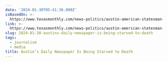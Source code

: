 ```yaml
---
date: '2024-01-30T05:41:36.000Z'
isBasedOn: >-
  https://www.texasmonthly.com/news-politics/austin-american-statesman-cuts-gannett/
link: >-
  https://www.texasmonthly.com/news-politics/austin-american-statesman-cuts-gannett/
slug: 2024-01-30-austins-daily-newspaper-is-being-starved-to-death
tags:
  - journalism
  - media
title: Austin’s Daily Newspaper Is Being Starved to Death
---
```


